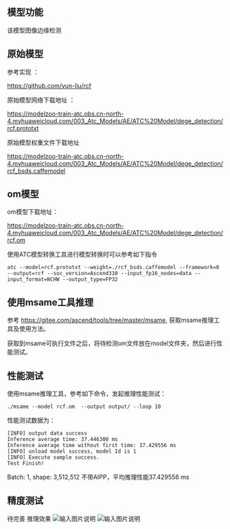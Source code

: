 ## 模型功能

该模型图像边缘检测

## 原始模型

参考实现 ：

 https://github.com/yun-liu/rcf

原始模型网络下载地址 ：

https://modelzoo-train-atc.obs.cn-north-4.myhuaweicloud.com/003_Atc_Models/AE/ATC%20Model/dege_detection/rcf.prototxt

原始模型权重文件下载地址

https://modelzoo-train-atc.obs.cn-north-4.myhuaweicloud.com/003_Atc_Models/AE/ATC%20Model/dege_detection/rcf_bsds.caffemodel


## om模型

om模型下载地址：

https://modelzoo-train-atc.obs.cn-north-4.myhuaweicloud.com/003_Atc_Models/AE/ATC%20Model/dege_detection/rcf.om

使用ATC模型转换工具进行模型转换时可以参考如下指令

```
atc --model=rcf.prototxt --weight=./rcf_bsds.caffemodel --framework=0 --output=rcf --soc_version=Ascend310 --input_fp16_nodes=data --input_format=NCHW --output_type=FP32
```

## 使用msame工具推理

参考 https://gitee.com/ascend/tools/tree/master/msame, 获取msame推理工具及使用方法。

获取到msame可执行文件之后，将待检测om文件放在model文件夹，然后进行性能测试。

## 性能测试

使用msame推理工具，参考如下命令，发起推理性能测试： 

```
./msame --model rcf.om  --output output/ --loop 10
```

性能测试数据为：

```
[INFO] output data success
Inference average time: 37.446300 ms
Inference average time without first time: 37.429556 ms
[INFO] unload model success, model Id is 1
[INFO] Execute sample success.
Test Finish!
```

Batch: 1, shape: 3,512,512 不带AIPP，平均推理性能37.429556 ms

## 精度测试

待完善
推理效果
![输入图片说明](https://images.gitee.com/uploads/images/2021/0202/105056_596c8382_8113712.jpeg "ori.jpg")
![输入图片说明](https://images.gitee.com/uploads/images/2021/0202/105106_6052b95e_8113712.jpeg "out_ori.jpg")